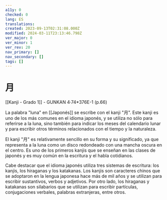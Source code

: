 ```yaml
---
a11y: 0
checked: 0
lang: ES
translations: 
created: 2023-09-13T02:31:08.000Z
modified: 2024-03-11T23:13:46.798Z
ver_major: 0
ver_minor: 1
ver_rev: 20
nav_primary: []
nav_secondary: []
tags: []
---
```

# 月

[[Kanji - Grado 1]] - GUNKAN 4·74\*376E-1 (p.66)

La palabra "luna" en [[Japonés]] se escribe con el kanji "月". Este kanji es uno de los más comunes en el idioma japonés, y se utiliza no sólo para referirse a la luna, sino también para indicar los meses del calendario lunar y para escribir otros términos relacionados con el tiempo y la naturaleza.

El kanji "月" es relativamente sencillo en su forma y su significado, ya que representa a la luna como un disco redondeado con una mancha oscura en el centro. Es uno de los primeros kanjis que se enseñan en las clases de japonés y es muy común en la escritura y el habla cotidianos.

Cabe destacar que el idioma japonés utiliza tres sistemas de escritura: los kanjis, los hiraganas y los katakanas. Los kanjis son caracteres chinos que se adoptaron en la lengua japonesa hace más de mil años y se utilizan para escribir sustantivos, verbos y adjetivos. Por otro lado, los hiraganas y katakanas son silabarios que se utilizan para escribir partículas, conjugaciones verbales, palabras extranjeras, entre otros.